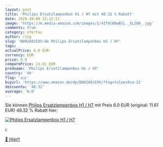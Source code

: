 ```yaml
---
layout: post
title: 'Philips Ersatzlampenbox H1 / H7 mit 48.32 % Rabatt'
date: 2020-10-09 12:12:21
image: 'https://m.media-amazon.com/images/I/41TmlNUwBlL._SL200_.jpg'
comments: true
category: ofertas
author: ring
slug: 'B002A9JI9S-de Philips Ersatzlampenbox H1 / H7'
tags: 
actualPrice: 6.0 EUR
currency: EUR
price: 6.0
comparePrice: 11.61 EUR
prodname: 'Philips Ersatzlampenbox H1 / H7'
country: 'de'
flag: '🇩🇪'
buyurl: 'https://www.amazon.de/dp/B002A9JI9S/?tag=tolees0ca-21'
descuento: '48.32'
average: '6.0'
---
```


Sie können [Philips Ersatzlampenbox H1 / H7](https://www.amazon.de/dp/B002A9JI9S/?tag=tolees0ca-21) mit Preis 6.0 EUR (original: 11.61 EUR) 48.32 % Rabatt hier:

[![Philips Ersatzlampenbox H1 / H7](https://m.media-amazon.com/images/I/41TmlNUwBlL._SL200_.jpg)](https://www.amazon.de/dp/B002A9JI9S/?tag=tolees0ca-21)

ℹ️:


[🛒 Hier!!](https://www.amazon.de/dp/B002A9JI9S/?tag=tolees0ca-21)
